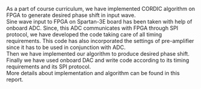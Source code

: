 As a part of course curriculum, we have implemented CORDIC algorithm on FPGA to generate desired phase shift in input wave.<br/>
Sine wave input to FPGA on Spartan-3E board has been taken with help of onboard ADC. Since, this ADC communicates with FPGA through SPI protocol, we have developed the code taking care of all timing requirements. This code has also incorporated the settings of pre-amplifier since it has to be used in conjunction with ADC.<br/>
Then we have implemented our algorithm to produce desired phase shift.<br/>
Finally we have used onboard DAC and write code according to its timing requirements and its SPI protocol.<br/>
More details about implementation and algorithm can be found in this report.

